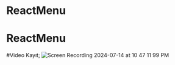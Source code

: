 # ReactMenu
# ReactMenu
#Video Kayıt; ![Screen Recording 2024-07-14 at 10 47 11 99 PM](https://github.com/user-attachments/assets/0c5db45e-a9f6-4b3f-b322-81079b285842)
